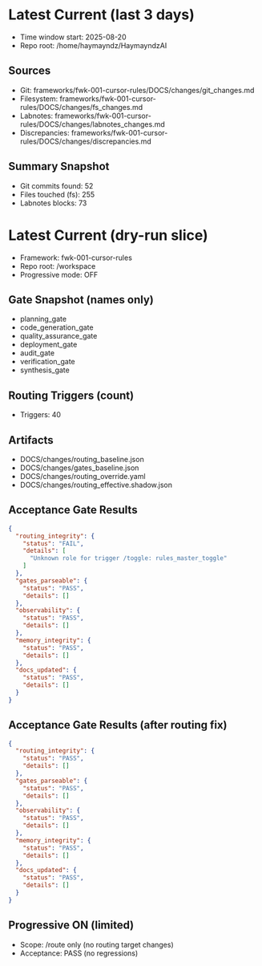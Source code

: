 # Latest Current (last 3 days)

- Time window start: 2025-08-20
- Repo root: /home/haymayndz/HaymayndzAI

## Sources
- Git: frameworks/fwk-001-cursor-rules/DOCS/changes/git_changes.md
- Filesystem: frameworks/fwk-001-cursor-rules/DOCS/changes/fs_changes.md
- Labnotes: frameworks/fwk-001-cursor-rules/DOCS/changes/labnotes_changes.md
- Discrepancies: frameworks/fwk-001-cursor-rules/DOCS/changes/discrepancies.md

## Summary Snapshot
- Git commits found: 52
- Files touched (fs): 255
- Labnotes blocks: 73
# Latest Current (dry-run slice)

- Framework: fwk-001-cursor-rules
- Repo root: /workspace
- Progressive mode: OFF

## Gate Snapshot (names only)
- planning_gate
- code_generation_gate
- quality_assurance_gate
- deployment_gate
- audit_gate
- verification_gate
- synthesis_gate

## Routing Triggers (count)
- Triggers: 40

## Artifacts
- DOCS/changes/routing_baseline.json
- DOCS/changes/gates_baseline.json
- DOCS/changes/routing_override.yaml
- DOCS/changes/routing_effective.shadow.json


## Acceptance Gate Results
```json
{
  "routing_integrity": {
    "status": "FAIL",
    "details": [
      "Unknown role for trigger /toggle: rules_master_toggle"
    ]
  },
  "gates_parseable": {
    "status": "PASS",
    "details": []
  },
  "observability": {
    "status": "PASS",
    "details": []
  },
  "memory_integrity": {
    "status": "PASS",
    "details": []
  },
  "docs_updated": {
    "status": "PASS",
    "details": []
  }
}
```


## Acceptance Gate Results (after routing fix)
```json
{
  "routing_integrity": {
    "status": "PASS",
    "details": []
  },
  "gates_parseable": {
    "status": "PASS",
    "details": []
  },
  "observability": {
    "status": "PASS",
    "details": []
  },
  "memory_integrity": {
    "status": "PASS",
    "details": []
  },
  "docs_updated": {
    "status": "PASS",
    "details": []
  }
}
```


## Progressive ON (limited)
- Scope: /route only (no routing target changes)
- Acceptance: PASS (no regressions)
